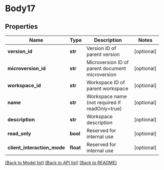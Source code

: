 # Body17

## Properties
Name | Type | Description | Notes
------------ | ------------- | ------------- | -------------
**version_id** | **str** | Version ID of parent version | [optional] 
**microversion_id** | **str** | Microversion ID of parent document microversion | [optional] 
**workspace_id** | **str** | Workspace ID of parent workspace | [optional] 
**name** | **str** | Workspace name (not required if readOnly&#x3D;true) | [optional] 
**description** | **str** | Workspace description | [optional] 
**read_only** | **bool** | Reserved for internal use | [optional] 
**client_interaction_mode** | **float** | Reserved for internal use | [optional] 

[[Back to Model list]](../README.md#documentation-for-models) [[Back to API list]](../README.md#documentation-for-api-endpoints) [[Back to README]](../README.md)


